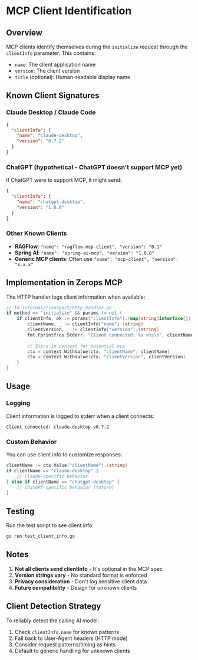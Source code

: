 # MCP Client Identification

## Overview

MCP clients identify themselves during the `initialize` request through the `clientInfo` parameter. This contains:
- `name`: The client application name
- `version`: The client version
- `title` (optional): Human-readable display name

## Known Client Signatures

### Claude Desktop / Claude Code
```json
{
  "clientInfo": {
    "name": "claude-desktop",
    "version": "0.7.2"
  }
}
```

### ChatGPT (hypothetical - ChatGPT doesn't support MCP yet)
If ChatGPT were to support MCP, it might send:
```json
{
  "clientInfo": {
    "name": "chatgpt-desktop",
    "version": "1.0.0"
  }
}
```

### Other Known Clients
- **RAGFlow**: `"name": "ragflow-mcp-client", "version": "0.1"`
- **Spring AI**: `"name": "spring-ai-mcp", "version": "1.0.0"`
- **Generic MCP clients**: Often use `"name": "mcp-client", "version": "x.x.x"`

## Implementation in Zerops MCP

The HTTP handler logs client information when available:

```go
// In internal/transport/http_handler.go
if method == "initialize" && params != nil {
    if clientInfo, ok := params["clientInfo"].(map[string]interface{}); ok {
        clientName, _ := clientInfo["name"].(string)
        clientVersion, _ := clientInfo["version"].(string)
        fmt.Fprintf(os.Stderr, "Client connected: %s v%s\n", clientName, clientVersion)
        
        // Store in context for potential use
        ctx = context.WithValue(ctx, "clientName", clientName)
        ctx = context.WithValue(ctx, "clientVersion", clientVersion)
    }
}
```

## Usage

### Logging
Client information is logged to stderr when a client connects:
```
Client connected: claude-desktop v0.7.2
```

### Custom Behavior
You can use client info to customize responses:
```go
clientName := ctx.Value("clientName").(string)
if clientName == "claude-desktop" {
    // Claude-specific behavior
} else if clientName == "chatgpt-desktop" {
    // ChatGPT-specific behavior (future)
}
```

## Testing

Run the test script to see client info:
```bash
go run test_client_info.go
```

## Notes

1. **Not all clients send clientInfo** - It's optional in the MCP spec
2. **Version strings vary** - No standard format is enforced
3. **Privacy consideration** - Don't log sensitive client data
4. **Future compatibility** - Design for unknown clients

## Client Detection Strategy

To reliably detect the calling AI model:
1. Check `clientInfo.name` for known patterns
2. Fall back to User-Agent headers (HTTP mode)
3. Consider request patterns/timing as hints
4. Default to generic handling for unknown clients